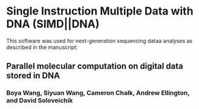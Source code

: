 # Single Instruction Multiple Data with DNA (SIMD||DNA)

This software was used for next-generation sequencing dataa analyses as described in the manuscript:

## Parallel molecular computation on digital data stored in DNA

### Boya Wang, Siyuan Wang, Cameron Chalk, Andrew Ellington, and David Soloveichik
